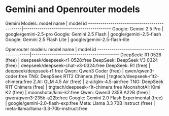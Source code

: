 # Gemini and Openrouter models



Gemini Models:
model name                                   |  model id
---------------------------------------------|-------------------------------------------
Google: Gemini 2.5 Pro                       | google/gemini-2.5-pro
Google: Gemini 2.5 Flash                     | google/gemini-2.5-flash
Google: Gemini 2.5 Flash Lite                | google/gemini-2.5-flash-lite



Openrouter models:
model name                                   |  model id
---------------------------------------------|-------------------------------------------
DeepSeek: R1 0528 (free)                     | deepseek/deepseek-r1-0528:free
DeepSeek: DeepSeek V3 0324 (free)            | deepseek/deepseek-chat-v3-0324:free
DeepSeek: R1 (free)                          | deepseek/deepseek-r1:free
Qwen: Qwen3 Coder (free)                     | qwen/qwen3-coder:free
TNG: DeepSeek R1T2 Chimera (free)            | tngtech/deepseek-r1t2-chimera:free
Z.AI: GLM 4.5 Air (free)                     | z-ai/glm-4.5-air:free
TNG: DeepSeek R1T Chimera (free)             | tngtech/deepseek-r1t-chimera:free
MoonshotAI: Kimi K2 (free)                   | moonshotai/kimi-k2:free
Qwen: Qwen3 235B A22B (free)                 | qwen/qwen3-235b-a22b:free
Google: Gemini 2.0 Flash Experimental (free) | google/gemini-2.0-flash-exp:free
Meta: Llama 3.3 70B Instruct (free)          | meta-llama/llama-3.3-70b-instruct:free

